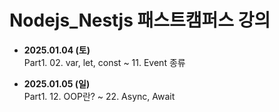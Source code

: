 # Nodejs_Nestjs 패스트캠퍼스 강의

- **2025.01.04 (토)**  
  Part1. 02. var, let, const ~ 11. Event 종류

- **2025.01.05 (일)**  
  Part1. 12. OOP란? ~ 22. Async, Await

